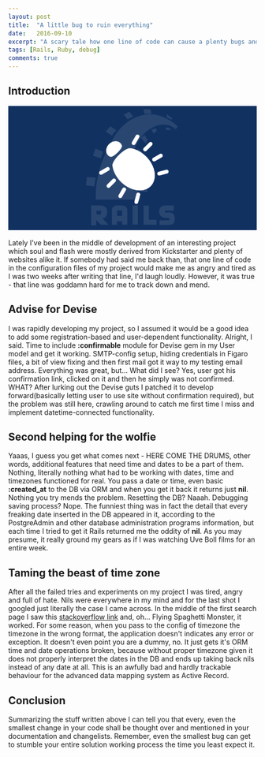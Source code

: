 ```yaml
---
layout: post
title:  "A little bug to ruin everything"
date:   2016-09-10
excerpt: "A scary tale how one line of code can cause a plenty bugs and grind your gears as hell."
tags: [Rails, Ruby, debug]
comments: true
---
```


## Introduction

![image](/assets/images/new-debugger-can-discover-security-bugs-in-ruby-code-in-64-seconds-503022-2.png)

Lately I've been in the middle of development of an interesting project which
soul and flash were mostly derived from Kickstarter and plenty of websites alike
it. If somebody had said me back than, that one line of code in the configuration files
of my project would make me as angry and tired as I was two weeks after writing that
line, I'd laugh loudly. However, it was true - that line was goddamn hard for me to track down and
mend.

## Advise for Devise

I was rapidly developing my project, so I assumed it would be a good idea to add some
registration-based and user-dependent functionality. Alright, I said. Time to include
__:confirmable__ module for Devise gem in my User model and get it working. SMTP-config
setup, hiding credentials in Figaro files, a bit of view fixing and then first mail
got it way to my testing email address. Everything was great, but... What did I see?
Yes, user got his confirmation link, clicked on it and then he simply was not confirmed.
WHAT? After lurking out the Devise guts I patched it to develop forward(basically letting user
to use site without confirmation required), but the problem was still here, crawling around to catch me first time I miss and implement datetime-connected
functionality.

## Second helping for the wolfie

Yaaas, I guess you get what comes next - HERE COME THE DRUMS, other words, additional
features that need time and dates to be a part of them. Nothing, literally nothing what
had to be working with dates, time and timezones functioned for real. You pass a date or time,
even basic __:created_at__ to the DB via ORM and when you get it back it returns just __nil__.
Nothing you try mends the problem. Resetting the DB? Naaah. Debugging saving process? Nope.
The funniest thing was in fact the detail that every freaking date inserted in the DB appeared in
it, according to the PostgreAdmin and other database administration programs information,
but each time I tried to get it Rails returned me the oddity of __nil__. As you may presume, it
 really ground my gears as if I was watching Uve Boll films for an entire week.

## Taming the beast of time zone

After all the failed tries and experiments on my project I was tired, angry and full of hate.
Nils were everywhere in my mind and for the last shot I googled just literally the case I came across.
In the middle of the first search page I saw this [stackoverflow link](http://stackoverflow.com/questions/20255272/rails-4-model-returns-always-nil)
and, oh... Flying Spaghetti Monster, it worked. For some reason, when you pass to the config of timezone
the timezone in the wrong format, the application doesn't indicates any error or exception. It doesn't even
point you are a dummy, no. It just gets it's ORM time and date operations broken, because without proper timezone
given it does not properly interpret the dates in the DB and ends up taking back nils instead of any date at all. This is an awfully bad and hardly trackable behaviour for the advanced data mapping system as Active Record.

## Conclusion

Summarizing the stuff written above I can tell you that every, even the smallest change in your code shall be thought over
and mentioned in your documentation and changelists. Remember, even the smallest bug can get to stumble your entire solution
working process the time you least expect it.
